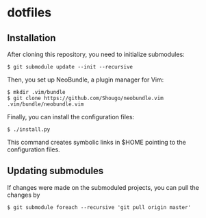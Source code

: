 dotfiles
========

## Installation

After cloning this repository, you need to initialize submodules:

    $ git submodule update --init --recursive

Then, you set up NeoBundle, a plugin manager for Vim:

    $ mkdir .vim/bundle
    $ git clone https://github.com/Shougo/neobundle.vim .vim/bundle/neobundle.vim

Finally, you can install the configuration files:

    $ ./install.py

This command creates symbolic links in $HOME pointing to the configuration
files.


## Updating submodules

If changes were made on the submoduled projects, you can pull the changes by

    $ git submodule foreach --recursive 'git pull origin master'
